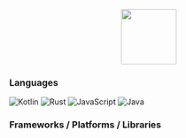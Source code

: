 <div id="header" align="center">
  <img src="https://media.giphy.com/media/M9gbBd9nbDrOTu1Mqx/giphy.gif" width="100"/>
</div>

<h3>Languages</h3>


![Kotlin](https://img.shields.io/badge/kotlin-%230095D5.svg?stule=for-the-badge&logo=kotlin&logoColor=white)
![Rust](https://img.shields.io/badge/rust-%230000000.svg?stule=for-the-badge&logo=rust&logoColor=white)
![JavaScript](https://img.shields.io/badge/javascript-%23323330.svg?stule=for-the-badge&logo=javascript&logoColor=white)
![Java](https://img.shields.io/badge/java-%23ED8B00.svg?stule=for-the-badge&logo=java&logoColor=white)


<h3>Frameworks / Platforms / Libraries</h3>
